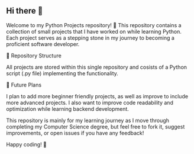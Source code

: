 ## Hi there 👋

Welcome to my Python Projects repository! 🚀 This repository contains a collection of small projects that I have worked on while learning Python. Each project serves as a stepping stone in my journey to becoming a proficient software developer.

📂 Repository Structure

All projects are stored within this single repository and cosists of a Python script (.py file) implementing the functionality.

📌 Future Plans

I plan to add more beginner friendly projects, as well as improve to include more advanced projects. I also want to improve code readability and optimization while learning backend development. 

This repository is mainly for my learning journey as I move through completing my Computer Science degree, but feel free to fork it, suggest improvements, or open issues if you have any feedback!

Happy coding! 🎉


